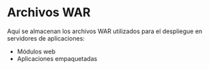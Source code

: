 # Archivos WAR

Aquí se almacenan los archivos WAR utilizados para el despliegue en servidores de aplicaciones:
- Módulos web
- Aplicaciones empaquetadas